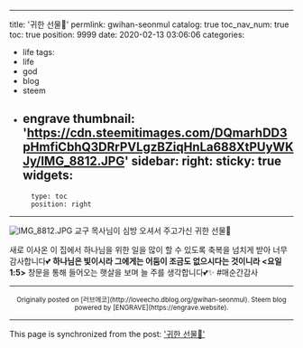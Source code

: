 
---
title: '귀한 선물🎁'
permlink: gwihan-seonmul
catalog: true
toc_nav_num: true
toc: true
position: 9999
date: 2020-02-13 03:06:06
categories:
- life
tags:
- life
- god
- blog
- steem
- engrave
thumbnail: 'https://cdn.steemitimages.com/DQmarhDD3pHmfiCbhQ3DRrPVLgzBZiqHnLa688XtPUyWKJy/IMG_8812.JPG'
sidebar:
    right:
        sticky: true
widgets:
    -
        type: toc
        position: right
---


![IMG_8812.JPG](https://cdn.steemitimages.com/DQmarhDD3pHmfiCbhQ3DRrPVLgzBZiqHnLa688XtPUyWKJy/IMG_8812.JPG)
</b>
</b>
교구 목사님이 심방 오셔서 주고가신 귀한 선물🎁

새로 이사온 이 집에서 하나님을 위한 일을 많이 할 수 있도록 축복을 넘치게 받아 너무 감사합니다💕
</b>
</b>
</b>
</b>
**하나님은 빛이시라
그에게는 어둠이 조금도
없으시다는 것이니라
<요일 1:5>**
</b>
</b>
</b>
</b>
창문을 통해 들어오는 햇살을 보며 늘 주를 생각합니다💕✨
</b>
</b>
#매순간감사

***
<center><sup>Originally posted on [러브에코](http://loveecho.dblog.org/gwihan-seonmul). Steem blog powered by [ENGRAVE](https://engrave.website).</sup></center>

- - -

This page is synchronized from the post: ['귀한 선물🎁'](https://steemit.com/@loveecho/gwihan-seonmul)
